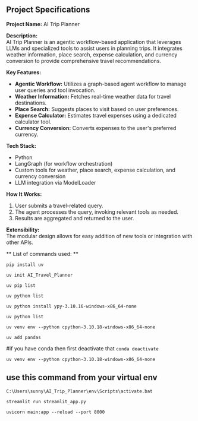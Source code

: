 
## Project Specifications

**Project Name:** AI Trip Planner

**Description:**  
AI Trip Planner is an agentic workflow-based application that leverages LLMs and specialized tools to assist users in planning trips. It integrates weather information, place search, expense calculation, and currency conversion to provide comprehensive travel recommendations.

**Key Features:**
- **Agentic Workflow:** Utilizes a graph-based agent workflow to manage user queries and tool invocation.
- **Weather Information:** Fetches real-time weather data for travel destinations.
- **Place Search:** Suggests places to visit based on user preferences.
- **Expense Calculator:** Estimates travel expenses using a dedicated calculator tool.
- **Currency Conversion:** Converts expenses to the user's preferred currency.

**Tech Stack:**
- Python
- LangGraph (for workflow orchestration)
- Custom tools for weather, place search, expense calculation, and currency conversion
- LLM integration via ModelLoader

**How It Works:**
1. User submits a travel-related query.
2. The agent processes the query, invoking relevant tools as needed.
3. Results are aggregated and returned to the user.

**Extensibility:**  
The modular design allows for easy addition of new tools or integration with other APIs.

** List of commands used: **

```pip install uv```

```uv init AI_Travel_Planner```

```uv pip list```

```uv python list```

```uv python install ypy-3.10.16-windows-x86_64-none```

```uv python list```

```uv venv env --python cpython-3.10.18-windows-x86_64-none```

```uv add pandas```

#if you have conda then first deactivate that
```conda deactivate```

```uv venv env --python cpython-3.10.18-windows-x86_64-none```

## use this command from your virtual env
```C:\Users\sunny\AI_Trip_Planner\env\Scripts\activate.bat```


```
streamlit run streamlit_app.py
```

```
uvicorn main:app --reload --port 8000
```